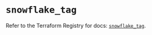 # `snowflake_tag`

Refer to the Terraform Registry for docs: [`snowflake_tag`](https://registry.terraform.io/providers/snowflake-labs/snowflake/0.94.1/docs/resources/tag).
